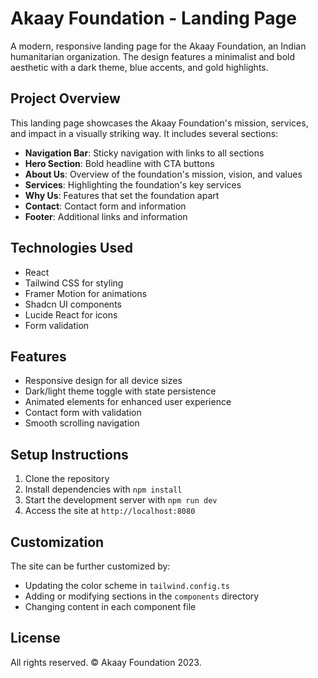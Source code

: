 
# Akaay Foundation - Landing Page

A modern, responsive landing page for the Akaay Foundation, an Indian humanitarian organization. The design features a minimalist and bold aesthetic with a dark theme, blue accents, and gold highlights.

## Project Overview

This landing page showcases the Akaay Foundation's mission, services, and impact in a visually striking way. It includes several sections:

- **Navigation Bar**: Sticky navigation with links to all sections
- **Hero Section**: Bold headline with CTA buttons
- **About Us**: Overview of the foundation's mission, vision, and values
- **Services**: Highlighting the foundation's key services
- **Why Us**: Features that set the foundation apart
- **Contact**: Contact form and information
- **Footer**: Additional links and information

## Technologies Used

- React
- Tailwind CSS for styling
- Framer Motion for animations
- Shadcn UI components
- Lucide React for icons
- Form validation

## Features

- Responsive design for all device sizes
- Dark/light theme toggle with state persistence
- Animated elements for enhanced user experience
- Contact form with validation
- Smooth scrolling navigation

## Setup Instructions

1. Clone the repository
2. Install dependencies with `npm install`
3. Start the development server with `npm run dev`
4. Access the site at `http://localhost:8080`

## Customization

The site can be further customized by:

- Updating the color scheme in `tailwind.config.ts`
- Adding or modifying sections in the `components` directory
- Changing content in each component file

## License

All rights reserved. © Akaay Foundation 2023.
